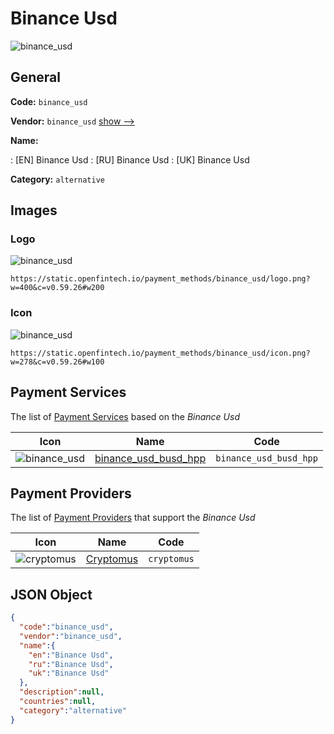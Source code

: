 
# Binance Usd 
![binance_usd](https://static.openfintech.io/payment_methods/binance_usd/logo.png?w=400&c=v0.59.26#w200)  

## General 
**Code:** `binance_usd` 
 
**Vendor:** `binance_usd` [show -->](/vendors/binance_usd/) 
 
**Name:** 
 
:	[EN] Binance Usd 
:	[RU] Binance Usd 
:	[UK] Binance Usd 
 
**Category:** `alternative` 
 

## Images 

### Logo 
![binance_usd](https://static.openfintech.io/payment_methods/binance_usd/logo.png?w=400&c=v0.59.26#w200)  

```
https://static.openfintech.io/payment_methods/binance_usd/logo.png?w=400&c=v0.59.26#w200
```  

### Icon 
![binance_usd](https://static.openfintech.io/payment_methods/binance_usd/icon.png?w=278&c=v0.59.26#w100)  

```
https://static.openfintech.io/payment_methods/binance_usd/icon.png?w=278&c=v0.59.26#w100
```  

## Payment Services 
 
The list of [Payment Services](/payment-services/) based on the _Binance Usd_ 

|Icon|Name|Code| 
|:---:|:---:|:---:| 
|![binance_usd](https://static.openfintech.io/payment_methods/binance_usd/icon.png?w=278&c=v0.59.26#w100) |[binance_usd_busd_hpp](/payment-services/binance_usd_busd_hpp/)|`binance_usd_busd_hpp`| 
 

## Payment Providers 
 
The list of [Payment Providers](/payment-providers/) that support the _Binance Usd_ 

|Icon|Name|Code| 
|:---:|:---:|:---:| 
|![cryptomus](https://static.openfintech.io/payment_providers/cryptomus/icon.svg?w=278&c=v0.59.26#w100) |[Cryptomus](/payment-providers/cryptomus/)|`cryptomus`| 
 

## JSON Object 

```json
{
  "code":"binance_usd",
  "vendor":"binance_usd",
  "name":{
    "en":"Binance Usd",
    "ru":"Binance Usd",
    "uk":"Binance Usd"
  },
  "description":null,
  "countries":null,
  "category":"alternative"
}
```  
